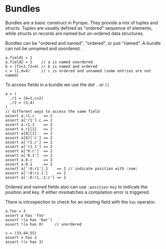 # Bundles

Bundles are a basic construct in Pyrope. They provide a mix of tuples and structs. Tuples are usually defined as "ordered"
sequence of elements, while structs or records are named but un-ordered data structures.

Bundles can be "ordered and named", "ordered", or just "named". A bundle can not be unnamed and unordered.

```
a.field1 = 1
a.field2 = 2    // a is named unordered
b = (f1=3,f2=4) // b is named and ordered
c = (1,d=4)     // c is ordered and unnamed (some entries are not named)
```

To access fields in a bundle we use the dot `.` or `[]`
```
a = (
  ,r1 = (b=1,c=2)
  ,r2 = (3,4)
)
// different ways to access the same field
assert a.r1.c    == 2
assert a['r1'].c == 2
assert a.r1.1    == 2
assert a.r1[1]   == 2
assert a[0][1]   == 2
assert a[0]['c'] == 2
assert a['r1.c'] == 2
assert a['r1.1'] == 2
assert a['0.c']  == 2
assert a['0.1']  == 2
assert a.0.c     == 2
assert a.0.1     == 2
assert a[':0:r1'].1    == 2 // indicate position with :num:
assert a[':0:r1.1']    == 2
assert a[':0:r1.:1:c'] == 2
```

Ordered and named fields also can use `:position:key` to indicate the position
and key. If either mismatches a compilation error is triggered.


There is introspection to check for an existing field with the `has` operator.

```
a.foo = 3
assert a has 'foo'
assert !(a has 'bar')
assert !(a has 0)     // unordered

v = (33,44,55)
assert v has 2
assert !(v has 3)
```

